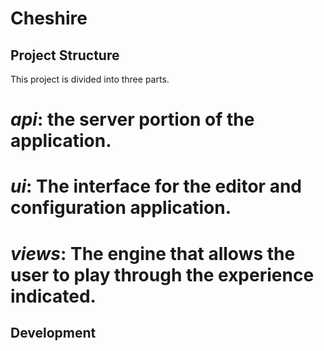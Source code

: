 # Cheshire #

## Project Structure ##
This project is divided into three parts.
# *api*: the server portion of the application.
# *ui*: The interface for the editor and configuration application.
# *views*: The engine that allows the user to play through the experience indicated.

## Development ##
